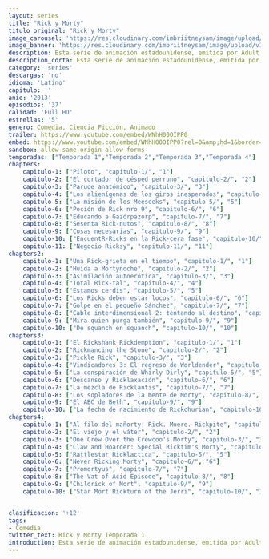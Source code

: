 ```yaml
---
layout: series
title: "Rick y Morty"
titulo_original: "Rick y Morty"
image_carousel: 'https://res.cloudinary.com/imbriitneysam/image/upload/v1555883954/rick1-min.jpg'
image_banner: 'https://res.cloudinary.com/imbriitneysam/image/upload/v1555883955/rick-banner-1-min.jpg'
description: Esta serie de animación estadounidense, emitida por Adult Swim, sigue las aventuras de un científico llamado Rick Sánchez y su nieto, no tan listo como él, llamado Morty. Rick, que es alcohólico, tras 20 años de ausencia regresa para mudarse a vivir a casa de su hija Beth y su familia. Allí conoce a su nieto, un adolescente de 14 años y obsesionado con el sexo con el cual comparte multitud de aventuras. Pero no solo se encuentra con él, sino también con su yerno Jerry, un publicista bastante inepto, así como con su otra nieta, la cínica Summer.
description_corta: Esta serie de animación estadounidense, emitida por Adult Swim, sigue las aventuras de un científico llamado Rick Sánchez y su nieto, no tan listo como él, llamado Morty. Rick, que es alcohólico, tras 20 años de...
category: 'series'
descargas: 'no'
idioma: 'Latino'
capitulo: ''
anio: '2013'
episodios: '37'
calidad: 'Full HD'
estrellas: '5'
genero: Comedia, Ciencia Ficción, Animado
trailer: https://www.youtube.com/embed/WNhH00OIPP0
embed: https://www.youtube.com/embed/WNhH00OIPP0?rel=0&amp;hd=1&border=0&wmode=opaque&enablejsapi=1&modestbranding=1&controls=1&showinfo=1
sandbox: allow-same-origin allow-forms
temporadas: ["Temporada 1","Temporada 2","Temporada 3","Temporada 4"] 
chapters:
    capitulo-1: ["Piloto", "capitulo-1/", "1"]
    capitulo-2: ["El cortador de césped perruno", "capitulo-2/", "2"]
    capitulo-3: ["Paruqe anatómico", "capitulo-3/", "3"]
    capitulo-4: ["Los alienígenas de los giros inesperados", "capitulo-4/", "4"]
    capitulo-5: ["La misión de los Meeseeks", "capitulo-5/", "5"]
    capitulo-6: ["Poción de Rick nro 9", "capitulo-6/", "6"]
    capitulo-7: ["Educando a Gazórpazorp", "capitulo-7/", "7"]
    capitulo-8: ["Sesenta Rick-nutos", "capitulo-8/", "8"]
    capitulo-9: ["Cosas necesarias", "capitulo-9/", "9"]
    capitulo-10: ["EncuentR-Ricks en la Rick-cera fase", "capitulo-10/", "10"]
    capitulo-11: ["Negocio Ricksy", "capitulo-11/", "11"]
chapters2:
    capitulo-1: ["Una Rick-grieta en el tiempo", "capitulo-1/", "1"]
    capitulo-2: ["Huída a Mortynoche", "capitulo-2/", "2"]
    capitulo-3: ["Asimilación autoerótica", "capitulo-3/", "3"]
    capitulo-4: ["Total Rick-tal", "capitulo-4/", "4"]
    capitulo-5: ["Estamos cerdis", "capitulo-5/", "5"]
    capitulo-6: ["Los Ricks deben estar locos", "capitulo-6/", "6"]
    capitulo-7: ["Golpe en el pequeño Sánchez", "capitulo-7/", "7"]
    capitulo-8: ["Cable interdimensional 2: tentando al destino", "capitulo-8/", "8"]
    capitulo-9: ["Mira quien purga también", "capitulo-9/", "9"]
    capitulo-10: ["De squanch en squanch", "capitulo-10/", "10"]
chapters3:
    capitulo-1: ["El Rickshank Rickdemption", "capitulo-1/", "1"]
    capitulo-2: ["Rickmancing the Stone", "capitulo-2/", "2"]
    capitulo-3: ["Pickle Rick", "capitulo-3/", "3"]
    capitulo-4: ["Vindicadores 3: El regreso de Worldender", "capitulo-4/", "4"]
    capitulo-5: ["La conspiración de Whirly Dirly", "capitulo-5/", "5"]
    capitulo-6: ["Descanso y Ricklaxación", "capitulo-6/", "6"]
    capitulo-7: ["La mezcla de Ricklantis", "capitulo-7/", "7"]
    capitulo-8: ["Los sopladores de la mente de Morty", "capitulo-8/", "8"]
    capitulo-9: ["El ABC de Beth", "capitulo-9/", "9"]
    capitulo-10: ["La fecha de nacimiento de Rickchurian", "capitulo-10/", "10"]
chapters4:
    capitulo-1: ["Al filo del mañorty: Rick. Muere. Rickpite", "capitulo-1/", "1"]
    capitulo-2: ["El viejo y el váter", "capitulo-2/", "2"]
    capitulo-3: ["One Crew Over the Crewcoo's Morty", "capitulo-3/", "3"]
    capitulo-4: ["Claw and Hoarder: Special Ricktim's Morty", "capitulo-4/", "4"]
    capitulo-5: ["Rattlestar Ricklactica", "capitulo-5/", "5"]
    capitulo-6: ["Never Ricking Morty", "capitulo-6/", "6"]
    capitulo-7: ["Promortyus", "capitulo-7/", "7"]
    capitulo-8: ["The Vat of Acid Episode", "capitulo-8/", "8"]
    capitulo-9: ["Childrick of Mort", "capitulo-9/", "9"]
    capitulo-10: ["Star Mort Rickturn of the Jerri", "capitulo-10/", "10"]


clasificacion: '+12'
tags:
- Comedia
twitter_text: Rick y Morty Temporada 1
introduction: Esta serie de animación estadounidense, emitida por Adult Swim, sigue las aventuras de un científico llamado Rick Sánchez y su nieto, no tan listo como él, llamado Morty. Rick, que es alcohólico, tras 20 años de...
---
```












